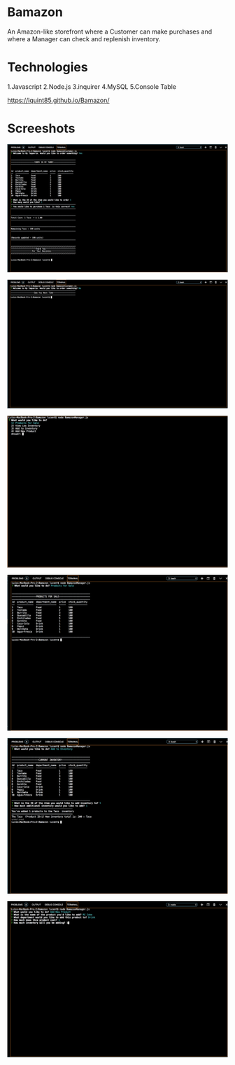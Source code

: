 # Bamazon
An Amazon-like storefront where a Customer can make purchases and where a Manager can check and replenish inventory.

# Technologies 
1.Javascript 
2.Node.js 
3.inquirer
4.MySQL
5.Console Table


https://lquint85.github.io/Bamazon/

# Screeshots 

![](node_pics/bamazon1.png)

![](node_pics/bamazon2.jpg)

![](node_pics/bamazon3.png)

![](node_pics/bamazon4.png)

![](node_pics/bamazon5.png)

![](node_pics/bamazon6.png)





